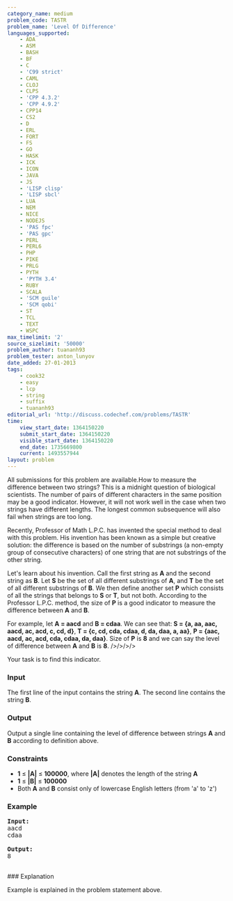 ```yaml
---
category_name: medium
problem_code: TASTR
problem_name: 'Level Of Difference'
languages_supported:
    - ADA
    - ASM
    - BASH
    - BF
    - C
    - 'C99 strict'
    - CAML
    - CLOJ
    - CLPS
    - 'CPP 4.3.2'
    - 'CPP 4.9.2'
    - CPP14
    - CS2
    - D
    - ERL
    - FORT
    - FS
    - GO
    - HASK
    - ICK
    - ICON
    - JAVA
    - JS
    - 'LISP clisp'
    - 'LISP sbcl'
    - LUA
    - NEM
    - NICE
    - NODEJS
    - 'PAS fpc'
    - 'PAS gpc'
    - PERL
    - PERL6
    - PHP
    - PIKE
    - PRLG
    - PYTH
    - 'PYTH 3.4'
    - RUBY
    - SCALA
    - 'SCM guile'
    - 'SCM qobi'
    - ST
    - TCL
    - TEXT
    - WSPC
max_timelimit: '2'
source_sizelimit: '50000'
problem_author: tuananh93
problem_tester: anton_lunyov
date_added: 27-01-2013
tags:
    - cook32
    - easy
    - lcp
    - string
    - suffix
    - tuananh93
editorial_url: 'http://discuss.codechef.com/problems/TASTR'
time:
    view_start_date: 1364150220
    submit_start_date: 1364150220
    visible_start_date: 1364150220
    end_date: 1735669800
    current: 1493557944
layout: problem
---
```

All submissions for this problem are available.How to measure the difference between two strings? This is a midnight question of biological scientists. The number of pairs of different characters in the same position may be a good indicator. However, it will not work well in the case when two strings have different lengths. The longest common subsequence will also fail when strings are too long.

Recently, Professor of Math L.P.C. has invented the special method to deal with this problem. His invention has been known as a simple but creative solution: the difference is based on the number of substrings (a non-empty group of consecutive characters) of one string that are not substrings of the other string.

Let's learn about his invention. Call the first string as **A** and the second string as **B**. Let **S** be the set of all different substrings of **A**, and **T** be the set of all different substrings of **B**. We then define another set **P** which consists of all the strings that belongs to **S** or **T**, but not both. According to the Professor L.P.C. method, the size of **P** is a good indicator to measure the difference between **A** and **B**.

For example, let **A = aacd** and **B = cdaa**. We can see that:
 **S = {a, aa, aac, aacd, ac, acd, c, cd, d}**,
 **T = {c, cd, cda, cdaa, d, da, daa, a, aa}**,
 **P = {aac, aacd, ac, acd, cda, cdaa, da, daa}**.
 Size of **P** is **8** and we can say the level of difference between **A** and **B** is **8**. />/>/>/>

Your task is to find this indicator.

### Input

The first line of the input contains the string **A**. The second line contains the string **B**.

### Output

Output a single line containing the level of difference between strings **A** and **B** according to definition above.

### Constraints

- **1** ≤ **|A|** ≤ **100000**, where **|A|** denotes the length of the string **A**
- **1** ≤ **|B|** ≤ **100000**
- Both **A** and **B** consist only of lowercase English letters (from 'a' to 'z')

### Example

<pre>
<b>Input:</b>
aacd
cdaa

<b>Output:</b>
8

</pre>### Explanation
Example is explained in the problem statement above.
